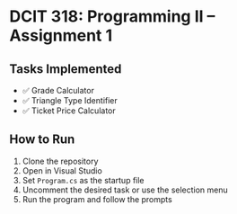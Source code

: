 # DCIT 318: Programming II – Assignment 1

## Tasks Implemented
- ✅ Grade Calculator
- ✅ Triangle Type Identifier
- ✅ Ticket Price Calculator

## How to Run
1. Clone the repository
2. Open in Visual Studio
3. Set `Program.cs` as the startup file
4. Uncomment the desired task or use the selection menu
5. Run the program and follow the prompts
